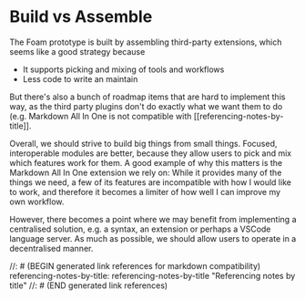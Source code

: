 # Build vs Assemble

The Foam prototype is built by assembling third-party extensions, which seems like a good strategy because

- It supports picking and mixing of tools and workflows
- Less code to write an maintain

But there's also a bunch of roadmap items that are hard to implement this way, as the third party plugins don't do exactly what we want them to do (e.g. Markdown All In One is not compatible with [[referencing-notes-by-title]].

Overall, we should strive to build big things from small things. Focused, interoperable modules are better, because they allow users to pick and mix which features work for them. A good example of why this matters is the Markdown All In One extension we rely on: While it provides many of the things we need, a few of its features are incompatible with how I would like to work, and therefore it becomes a limiter of how well I can improve my own workflow.

However, there becomes a point where we may benefit from implementing a centralised solution, e.g. a syntax, an extension or perhaps a VSCode language server. As much as possible, we should allow users to operate in a decentralised manner.

//: # (BEGIN generated link references for markdown compatibility)
referencing-notes-by-title: referencing-notes-by-title "Referencing notes by title"
//: # (END generated link references)

